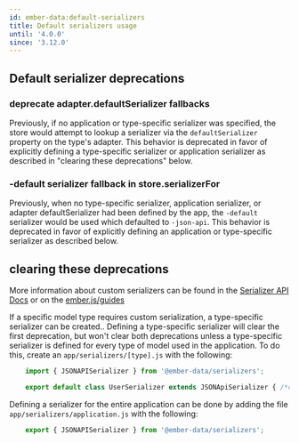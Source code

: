 ```yaml
---
id: ember-data:default-serializers
title: Default serializers usage
until: '4.0.0'
since: '3.12.0'
---
```

## Default serializer deprecations
### deprecate adapter.defaultSerializer fallbacks
Previously, if no application or type-specific serializer was specified, the store would attempt to lookup a serializer via the `defaultSerializer` property on the type's adapter. This behavior is deprecated in favor of explicitly defining a type-specific serializer or application serializer as described in "clearing these deprecations" below.

### -default serializer fallback in store.serializerFor
Previously, when no type-specific serializer, application serializer, or adapter defaultSerializer had been defined by the app, the `-default` serializer would be used which defaulted to `-json-api`. This behavior is deprecated in favor of explicitly defining an application or type-specific serializer as described below.

## clearing these deprecations
More information about custom serializers can be found in the [Serializer API Docs](https://api.emberjs.com/ember-data/release/modules/@ember-data%2Fserializer) or on the [ember.js/guides](https://guides.emberjs.com/release/models/customizing-serializers/#toc_customizing-serializers)

If a specific model type requires custom serialization, a type-specific serializer can be created.. Defining a type-specific serializer will clear the first deprecation, but won't clear both deprecations unless a type-specific serializer is defined for every type of model used in the application. To do this, create an `app/serializers/[type].js` with the following:

```js
    import { JSONAPISerializer } from '@ember-data/serializers';

    export default class UserSerializer extends JSONApiSerializer { /*custom code*/ };
```

Defining a serializer for the entire application can be done by adding the file `app/serializers/application.js` with the following:

```js
    export { JSONAPISerializer } from '@ember-data/serializers';
```




